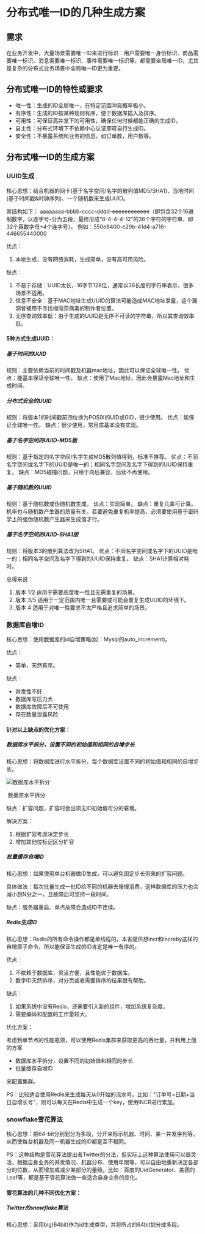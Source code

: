 # 分布式唯一ID的几种生成方案

## 需求

在业务开发中，大量场景需要唯一ID来进行标识：用户需要唯一身份标识、商品需要唯一标识、消息需要唯一标识、事件需要唯一标识等，都需要全局唯一ID，尤其是复杂的分布式业务场景中全局唯一ID更为重要。

## 分布式唯一ID的特性或要求

- 唯一性：生成的ID全局唯一，在特定范围冲突概率极小。
- 有序性：生成的ID按某种规则有序，便于数据库插入及排序。
- 可用性：可保证高并发下的可用性，确保任何时候都能正确的生成ID。
- 自主性：分布式环境下不依赖中心认证即可自行生成ID。
- 安全性：不暴露系统和业务的信息。如订单数，用户数等。

## 分布式唯一ID的生成方案

### UUID生成

核心思想：结合机器的网卡(基于名字空间/名字的散列值MD5/SHA1)、当地时间(基于时间戳&时钟序列)、一个随机数来生成UUID。

其结构如下：
aaaaaaaa-bbbb-cccc-dddd-eeeeeeeeeeee（即包含32个16进制数字，以连字号-分为五段，最终形成“8-4-4-4-12”的36个字符的字符串，即32个英数字母+4个连字号）。
例如：550e8400-e29b-41d4-a716-446655440000

优点：

 1. 本地生成，没有网络消耗，生成简单，没有高可用风险。

缺点：

 1. 不易于存储：UUID太长，16字节128位，通常以36长度的字符串表示，很多场景不适用。
 2. 信息不安全：基于MAC地址生成UUID的算法可能造成MAC地址泄露，这个漏洞曾被用于寻找梅丽莎病毒的制作者位置。
 3. 无序查询效率低：由于生成的UUID是无序不可读的字符串，所以其查询效率低。

#### 5种方式生成UUID：

##### 基于时间的UUID

规则：主要依赖当前的时间戳及机器mac地址，因此可以保证全球唯一性。
优点：能基本保证全球唯一性。
缺点：使用了Mac地址，因此会暴露Mac地址和生成时间。

##### 分布式安全的UUID

规则：将版本1的时间戳前四位换为POSIX的UID或GID，很少使用。
优点：能保证全球唯一性。
缺点：很少使用，常用库基本没有实现。

##### 基于名字空间的UUID-MD5版

规则：基于指定的名字空间/名字生成MD5散列值得到，标准不推荐。
优点：不同名字空间或名字下的UUID是唯一的；相同名字空间及名字下得到的UUID保持重复。
缺点：MD5碰撞问题，只用于向后兼容，后续不再使用。

##### 基于随机数的UUID

规则：基于随机数或伪随机数生成。
优点：实现简单。
缺点：重复几率可计算。机率也与随机数产生器的质量有关。若要避免重复机率提高，必须要使用基于密码学上的强伪随机数产生器来生成值才行。

##### 基于名字空间的UUID-SHA1版

规则：将版本3的散列算法改为SHA1。
优点：不同名字空间或名字下的UUID是唯一的；相同名字空间及名字下得到的UUID保持重复。
缺点：SHA1计算相对耗时。

总得来说：

1. 版本 1/2 适用于需要高度唯一性且无需重复的场景。
2. 版本 3/5 适用于一定范围内唯一且需要或可能会重复生成UUID的环境下。
3. 版本 4 适用于对唯一性要求不太严格且追求简单的场景。

### 数据库自增ID

核心思想：使用数据库的id自增策略(如：Mysql的auto_increment)。

优点：

 - 简单，天然有序。

缺点：

 - 并发性不好
 - 数据库写压力大
 - 数据库故障后不可使用
 - 存在数量泄露风险

#### 针对以上缺点的优化方案：

##### 数据库水平拆分，设置不同的初始值和相同的自增步长

核心思想：将数据库进行水平拆分，每个数据库设置不同的初始值和相同的自增步长。

![数据库水平拆分](D:\hhuang\project\note\数据库水平拆分.png)

​											数据库水平拆分

缺点：扩容问题，扩容时会出项无ID初始值可分的窘境。

解决方案：

1. 根据扩容考虑决定步长
2. 增加其他位标记区分扩容

##### 批量缓存自增ID

核心思想：如果使用单台机器做ID生成，可以避免固定步长带来的扩容问题。

具体做法：每次批量生成一批ID给不同的机器去慢慢消费，这样数据库的压力也会减小到N分之一，且故障后可坚持一段时间。

缺点：服务器重启、单点故障会造成ID不连续。

##### Redis生成ID

核心思想：Redis的所有命令操作都是单线程的，本省提供想incr和increby这样的自增原子命令，所以能保证生成的ID肯定是唯一有序的。

优点：

 1. 不依赖于数据库，灵活方便，且性能优于数据库。
 2. 数字ID天然排序，对分页或者需要排序的结果很有帮助。

缺点：

 1. 如果系统中没有Redis，还需要引入新的组件，增加系统复杂度。
 2. 需要编码和配置的工作量较大。

优化方案：

考虑到单节点的性能瓶颈，可以使用Redis集群来获取更高的吞吐量，并利用上面的方案

 - 数据库水平拆分，设置不同的初始值和相同的步长
 - 批量缓存自增ID

来配置集群。

PS：比较适合使用Redis来生成每天从0开始的流水号。比如："订单号=日期+当日自增长号"，则可以每天在Redis中生成一个key，使用INCR进行累加。

### snowflake雪花算法

核心思想：把64-bit分别划分为多段，分开来标示机器、时间、某一并发序列等，从而使每台机器及同一机器生成的ID都是互不相同。

PS：这种结构是雪花算法提出者Twitter的分法，但实际上这种算法使用可以很灵活，根据自身业务的并发情况、机器分布、使用年限等，可以自由地重新决定各部分的位数，从而增加或减少某部分的量级。比如：百度的UidGenerator、美团的Leaf等，都是基于雪花算法做一些适合自身业务的变化。

#### 雪花算法的几种不同优化方案：

##### Twitter的snowflake算法

核心思想：采用big(64bit)作为id生成类型，并将所占的64bit划分成多段。

